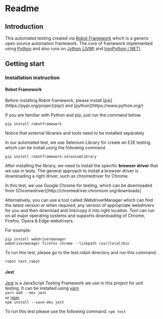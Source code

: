 # Readme


## Introduction
This automated testing created via [Robot Framework](https://robotframework.org/) which is a generic open source automation framework. The core of framework implemented using [Python](https://www.python.org/) and also runs on [Jython (JVM)](http://jython.org/) and [IronPython (.NET)](http://ironpython.net/).


## Getting start

### Installation instruction

#### Robot Framework
<p>Before installing Robot framework, please install [pip](https://pypi.org/project/pip/) and [python](https://www.python.org/)</p>

<p>If you are familiar with Python and pip, just run the command below. </p>

`pip install robotframework`

<p>Notice that external libraries and tools need to be installed separately
</p>

<p>In our automated test, we use Selenium Library for create an E2E testing. which can be install using the following command.</p>

`pip install robotframework-seleniumlibrary`

After installing the library, we need to install the specific **browser driver** that we use in tests. The general approach to install a browser driver is downloading a right driver, such as chromedriver for Chrome.

<p>In this test, we use Google Chrome for testing, which can be downloaded from (Chromedriver)[http://chromedriver.chromium.org/downloads]</p>
<p> Alternatively, you can use a tool called WebdriverManager which can find the latest version or when required, any version of appropriate webdrivers for you and then download and link/copy it into right location. Tool can run on all major operating systems and supports downloading of Chrome, Firefox, Opera & Edge webdrivers.</p>

For example:

```
pip install webdrivermanager
webdrivermanager firefox chrome --linkpath /usr/local/bin
 ```

<p>To run this test, please go to the test.robot directory and run this command.</p>

`robot test.robot`


#### Jest

[Jest](https://jestjs.io/) is a JavaScript Testing Framework we use in this project for unit testing. It can be installed using [yarn](https://classic.yarnpkg.com/en/package/jest) <br>
`yarn add --dev jest`
<br>
or [npm](https://www.npmjs.com/) <br>
`npm install --save-dev jest`

To run this test please use the following command.
`npm test`
